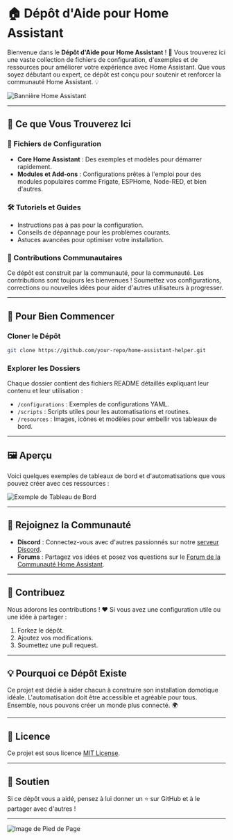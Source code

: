 # 🏠 Dépôt d'Aide pour Home Assistant

Bienvenue dans le **Dépôt d'Aide pour Home Assistant** ! 🌟 Vous trouverez ici une vaste collection de fichiers de configuration, d'exemples et de ressources pour améliorer votre expérience avec Home Assistant. Que vous soyez débutant ou expert, ce dépôt est conçu pour soutenir et renforcer la communauté Home Assistant. 💡

![Bannière Home Assistant](https://user-images.githubusercontent.com/example-banner.jpg) <!-- Remplacez par un vrai lien d'image -->

---

## 🎯 Ce que Vous Trouverez Ici

### 📂 Fichiers de Configuration
- **Core Home Assistant** : Des exemples et modèles pour démarrer rapidement.
- **Modules et Add-ons** : Configurations prêtes à l'emploi pour des modules populaires comme Frigate, ESPHome, Node-RED, et bien d'autres.

### 🛠️ Tutoriels et Guides
- Instructions pas à pas pour la configuration.
- Conseils de dépannage pour les problèmes courants.
- Astuces avancées pour optimiser votre installation.

### 🤝 Contributions Communautaires
Ce dépôt est construit par la communauté, pour la communauté. Les contributions sont toujours les bienvenues ! Soumettez vos configurations, corrections ou nouvelles idées pour aider d'autres utilisateurs à progresser.

---

## 🔧 Pour Bien Commencer

### Cloner le Dépôt
```bash
git clone https://github.com/your-repo/home-assistant-helper.git
```

### Explorer les Dossiers
Chaque dossier contient des fichiers README détaillés expliquant leur contenu et leur utilisation :
- `/configurations` : Exemples de configurations YAML.
- `/scripts` : Scripts utiles pour les automatisations et routines.
- `/resources` : Images, icônes et modèles pour embellir vos tableaux de bord.

---

## 🖼️ Aperçu

Voici quelques exemples de tableaux de bord et d'automatisations que vous pouvez créer avec ces ressources :

![Exemple de Tableau de Bord](https://user-images.githubusercontent.com/example-dashboard.jpg) <!-- Remplacez par un vrai lien d'image -->

---

## 🤗 Rejoignez la Communauté
- **Discord** : Connectez-vous avec d'autres passionnés sur notre [serveur Discord](https://discord.gg/example).
- **Forums** : Partagez vos idées et posez vos questions sur le [Forum de la Communauté Home Assistant](https://community.home-assistant.io).

---

## 📣 Contribuez
Nous adorons les contributions ! ❤️ Si vous avez une configuration utile ou une idée à partager :
1. Forkez le dépôt.
2. Ajoutez vos modifications.
3. Soumettez une pull request.

---

## 💡 Pourquoi ce Dépôt Existe
Ce projet est dédié à aider chacun à construire son installation domotique idéale. L'automatisation doit être accessible et agréable pour tous. Ensemble, nous pouvons créer un monde plus connecté. 🌍

---

## 📜 Licence
Ce projet est sous licence [MIT License](LICENSE).

---

## 🌟 Soutien
Si ce dépôt vous a aidé, pensez à lui donner un ⭐ sur GitHub et à le partager avec d'autres !

---

![Image de Pied de Page](https://user-images.githubusercontent.com/example-footer.jpg) <!-- Remplacez par un vrai lien d'image -->
